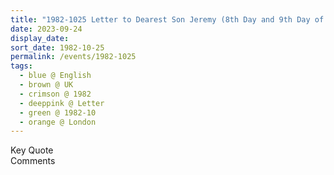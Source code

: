 ```yaml
---
title: "1982-1025 Letter to Dearest Son Jeremy (8th Day and 9th Day of Navarātri), London, UK from Nirmala Yoga, Issue 12 (November-December 1982), Pages 23--24"
date: 2023-09-24
display_date: 
sort_date: 1982-10-25
permalink: /events/1982-1025
tags:
  - blue @ English
  - brown @ UK
  - crimson @ 1982
  - deeppink @ Letter
  - green @ 1982-10
  - orange @ London
---
```


<wave-list>
  <list-title color="green" width="75">Key Quote</list-title>
  <list-item color="BlanchedAlmond"  width="200"></list-item>
  <list-item color="Lavender"></list-item>
  <list-item color="BlanchedAlmond"></list-item>
</wave-list>

<br>

<wave-list>
  <list-title color="green" width="75">Comments</list-title>
  <list-item color="BlanchedAlmond"  width="200"></list-item>
  <list-item color="Lavender"></list-item>
  <list-item color="BlanchedAlmond"></list-item>
</wave-list>